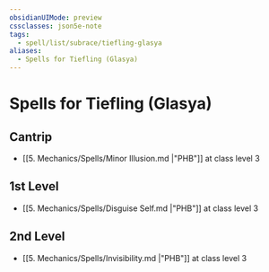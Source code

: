 ```yaml
---
obsidianUIMode: preview
cssclasses: json5e-note
tags:
  - spell/list/subrace/tiefling-glasya
aliases:
  - Spells for Tiefling (Glasya)
---
```

# Spells for Tiefling (Glasya)

## Cantrip

- [[5. Mechanics/Spells/Minor Illusion.md \|"PHB"]] at class level 3

## 1st Level

- [[5. Mechanics/Spells/Disguise Self.md \|"PHB"]] at class level 3

## 2nd Level

- [[5. Mechanics/Spells/Invisibility.md \|"PHB"]] at class level 3
